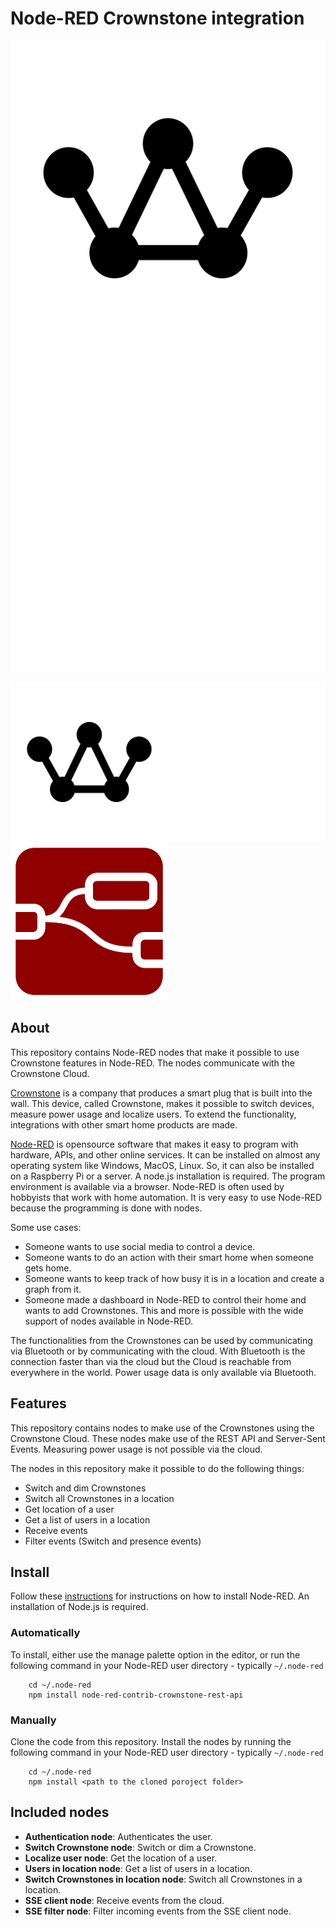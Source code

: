 # Node-RED Crownstone integration
![Crownstone logo](/icons/crownstone_logo_black.svg#gh-dark-mode-only)
![Crownstone logo](/icons/crownstone_logo_white.svg#gh-light-mode-only)

<img src="/icons/crownstone_logo_black.svg#gh-light-mode-only" alt="Crownstone logo dark" width="50%"/><img src="/icons/crownstone_logo_white.svg#gh-dark-mode-only" alt="Crownstone logo light" width="50%"/><img src="/images/node-red-icon.svg" alt="drawing" width="50%"/>


## About
This repository contains Node-RED nodes that make it possible to use Crownstone features in Node-RED. The nodes communicate with the Crownstone Cloud.

[Crownstone](http://crownstone.rocks) is a company that produces a smart plug that is built into the wall. This device, called Crownstone, makes it possible to switch devices, measure power usage and localize users. To extend the functionality, integrations with other smart home products are made.

[Node-RED](http://nodered.org) is opensource software that makes it easy to program with hardware, APIs, and other online services. It can be installed on almost any operating system like Windows, MacOS, Linux. So, it can also be installed on a Raspberry Pi or a server. A node.js installation is required. The program environment is available via a browser. Node-RED is often used by hobbyists that work with home automation. It is very easy to use Node-RED because the programming is done with nodes.

Some use cases:
- Someone wants to use social media to control a device.
- Someone wants to do an action with their smart home when someone gets home.
- Someone wants to keep track of how busy it is in a location and create a graph from it.
- Someone made a dashboard in Node-RED to control their home and wants to add Crownstones.
This and more is possible with the wide support of nodes available in Node-RED.


The functionalities from the Crownstones can be used by communicating via Bluetooth or by communicating with the cloud. With Bluetooth is the connection faster than via the cloud but the Cloud is reachable from everywhere in the world. Power usage data is only available via Bluetooth.



## Features
This repository contains nodes to make use of the Crownstones using the Crownstone Cloud. These nodes make use of the REST API and Server-Sent Events. Measuring power usage is not possible via the cloud.

The nodes in this repository make it possible to do the following things:
 - Switch and dim Crownstones
 - Switch all Crownstones in a location
 - Get location of a user
 - Get a list of users in a location
 - Receive events
 - Filter events (Switch and presence events)


## Install
Follow these [instructions](https://nodered.org/docs/getting-started/local) for instructions on how to install Node-RED. An installation of Node.js is required.

### Automatically
To install, either use the manage palette option in the editor, or run the following command in your Node-RED user directory - typically `~/.node-red`

        cd ~/.node-red
        npm install node-red-contrib-crownstone-rest-api

### Manually
Clone the code from this repository. Install the nodes by running the following command in your Node-RED user directory - typically `~/.node-red`

        cd ~/.node-red
        npm install <path to the cloned poroject folder>


## Included nodes

- **Authentication node**: Authenticates the user.
- **Switch Crownstone node**: Switch or dim a Crownstone.
- **Localize user node**: Get the location of a user.
- **Users in location node**: Get a list of users in a location.
- **Switch Crownstones in location node**: Switch all Crownstones in a location.
- **SSE client node**: Receive events from the cloud.
- **SSE filter node**: Filter incoming events from the SSE client node.

